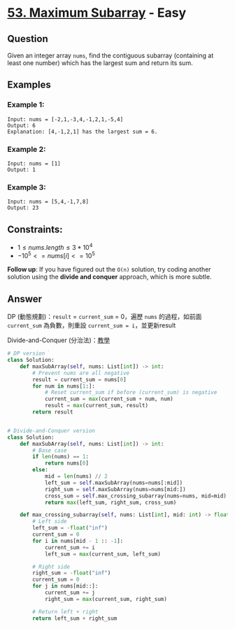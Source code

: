 # [53. Maximum Subarray](https://leetcode.com/problems/count-and-say/) - Easy

## Question

Given an integer array `nums`, find the contiguous subarray (containing at least one number) which has the largest sum and return its sum.

## Examples

### Example 1:

```shell
Input: nums = [-2,1,-3,4,-1,2,1,-5,4]
Output: 6
Explanation: [4,-1,2,1] has the largest sum = 6.
```

### Example 2:

```shell
Input: nums = [1]
Output: 1
```

### Example 3:

```shell
Input: nums = [5,4,-1,7,8]
Output: 23
```

## Constraints:

* $1 \leq nums.length \leq 3 * 10^4$
* $-10^5 <= nums[i] <= 10^5$

**Follow up**: If you have figured out the `O(n)` solution, try coding another solution using the **divide and conquer** approach, which is more subtle.

## Answer

DP (動態規劃)：`result` = `current_sum` = 0，遍歷 `nums` 的過程，如前面 `current_sum` 為負數，則重設 `current_sum = i`，並更新result

Divide-and-Conquer (分治法)：[教學](devide-and-conquer.md)

```python
# DP version｀
class Solution:
    def maxSubArray(self, nums: List[int]) -> int:
        # Prevent nums are all negative
        result = current_sum = nums[0]
        for num in nums[1:]:
            # Reset current_sum if before (current_sum) is negative
            current_sum = max(current_sum + num, num)
            result = max(current_sum, result)
        return result


# Divide-and-Conquer version
class Solution:
    def maxSubArray(self, nums: List[int]) -> int:
        # Base case
        if len(nums) == 1:
            return nums[0]
        else:
            mid = len(nums) // 2
            left_sum = self.maxSubArray(nums=nums[:mid])
            right_sum = self.maxSubArray(nums=nums[mid:])
            cross_sum = self.max_crossing_subarray(nums=nums, mid=mid)
            return max(left_sum, right_sum, cross_sum)

    def max_crossing_subarray(self, nums: List[int], mid: int) -> float:
        # Left side
        left_sum = -float("inf")
        current_sum = 0
        for i in nums[mid - 1 :: -1]:
            current_sum += i
            left_sum = max(current_sum, left_sum)

        # Right side
        right_sum = -float("inf")
        current_sum = 0
        for j in nums[mid::]:
            current_sum += j
            right_sum = max(current_sum, right_sum)

        # Return left + right
        return left_sum + right_sum

```
